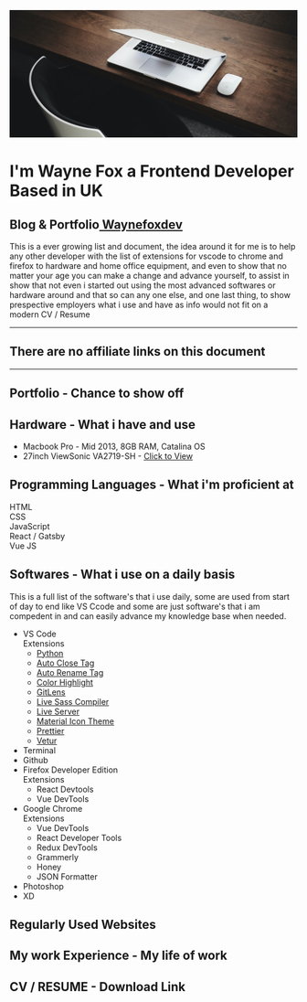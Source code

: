 ![Chair and desk](images/hero.jpg)
<!-- <img src="./images/hero.jpg" alt="CHair and desk" /> -->

# I'm Wayne Fox a Frontend Developer Based in UK
## Blog & Portfolio<a href="https://waynefoxdev.com" target="_blank"> Waynefoxdev</a>
This is a ever growing list and document, the idea around it for me is to help any other developer with the list of extensions for vscode to chrome and firefox to hardware and home office equipment, and even to show that no matter your age you can make a change and advance yourself, to assist in show that not even i started out using the most advanced softwares or hardware around and that so can any one else, and one last thing, to show prespective employers what i use and have as info would not fit on a modern CV / Resume

------------------------------------------------
## There are no affiliate links on this document
------------------------------------------------

## Portfolio - Chance to show off


## Hardware - What i have and use
- Macbook Pro - Mid 2013, 8GB RAM, Catalina OS<br/>
- 27inch ViewSonic VA2719-SH - <a href="https://www.amazon.co.uk/gp/product/B06X8WL6LB/ref=ppx_yo_dt_b_asin_title_o06_s00?ie=UTF8&psc=1" target="_blank">Click to View</a>


## Programming Languages - What i'm proficient at
HTML<br/>
CSS<br/>
JavaScript<br/>
React / Gatsby<br/>
Vue JS<br/>

## Softwares - What i use on a daily basis
This is a full list of the software's that i use daily, some are used from start of day to end like VS Ccode and some are just software's that i am compedent in and can easily advance my knowledge base when needed.
 - VS Code<br/>
    Extensions
    - <a href="https://marketplace.visualstudio.com/items?itemName=ms-python.python">Python</a>
    - <a href="https://marketplace.visualstudio.com/items?itemName=formulahendry.auto-close-tag">Auto Close Tag</a>
    - <a href="https://marketplace.visualstudio.com/items?itemName=formulahendry.auto-rename-tag">Auto Rename Tag</a>
    - <a href="https://marketplace.visualstudio.com/items?itemName=naumovs.color-highlight">Color Highlight</a>
    - <a href="https://marketplace.visualstudio.com/items?itemName=eamodio.gitlens">GitLens</a>
    - <a href="https://marketplace.visualstudio.com/items?itemName=ritwickdey.live-sass">Live Sass Compiler</a>
    - <a href="https://marketplace.visualstudio.com/items?itemName=ritwickdey.LiveServer">Live Server</a>
    - <a href="https://marketplace.visualstudio.com/items?itemName=PKief.material-icon-theme">Material Icon Theme</a>
    - <a href="https://marketplace.visualstudio.com/items?itemName=esbenp.prettier-vscode">Prettier</a>
    - <a href="https://marketplace.visualstudio.com/items?itemName=octref.vetur">Vetur</a>
 - Terminal
 - Github
 - Firefox Developer Edition<br/>
   Extensions
   - React Devtools
   - Vue DevTools
 - Google Chrome<br/>
    Extensions
    - Vue DevTools
    - React Developer Tools
    - Redux DevTools
    - Grammerly
    - Honey
    - JSON Formatter
 - Photoshop
 - XD


## Regularly Used Websites

## My work Experience - My life of work

## CV / RESUME - Download Link


